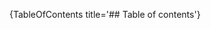 [//]: # (This file was generated from: doc/templates/Home.mdt using the documentation_builder package on: 2021-08-30 14:54:07.279038.)
{TableOfContents title='## Table of contents'}